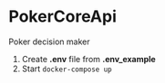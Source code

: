 # PokerCoreApi
Poker decision maker

1. Create **.env** file from **.env_example**
2. Start ```docker-compose up```
